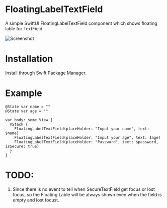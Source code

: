 # FloatingLabelTextField

A simple SwiftUI FloatingLabelTextField component which shows floating lable for TextField.

![Screenshot](./images/screen.png)

# Installation

Install through Swift Package Manager.

# Example

```
@State var name = ""
@State var age = ""

var body: some View {
  VStack {
    FloatingLabelTextField(placeHolder: "Input your name", text: $name)
    FloatingLabelTextField(placeHolder: "Input your age", text: $age)
    FloatingLabelTextField(placeHolder: "Password", text: $password, isSecure: true)
  }
}
```

# TODO:

1. Since there is no event to tell when SecureTextField get focus or lost focus, so the Floating Lable will be always shown even when the field is empty and lost focust.






